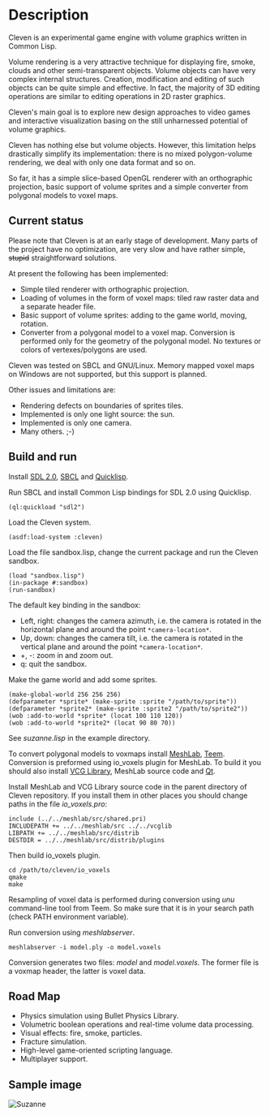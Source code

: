 Description
===========

Cleven is an experimental game engine with volume graphics written in
Common Lisp.

Volume rendering is a very attractive technique for displaying fire,
smoke, clouds and other semi-transparent objects.  Volume objects can
have very complex internal structures.  Creation, modification and
editing of such objects can be quite simple and effective.  In fact,
the majority of 3D editing operations are similar to editing
operations in 2D raster graphics.

Cleven's main goal is to explore new design approaches to video games
and interactive visualization basing on the still unharnessed
potential of volume graphics.

Cleven has nothing else but volume objects.  However, this limitation
helps drastically simplify its implementation: there is no mixed
polygon-volume rendering, we deal with only one data format and so on.

So far, it has a simple slice-based OpenGL renderer with an
orthographic projection, basic support of volume sprites and a simple
converter from polygonal models to voxel maps.

Current status
--------------

Please note that Cleven is at an early stage of development.  Many parts of
the project have no optimization, are very slow and have rather simple,
<del>stupid</del> straightforward solutions.

At present the following has been implemented:

 - Simple tiled renderer with orthographic projection.
 - Loading of volumes in the form of voxel maps: tiled raw raster
   data and a separate header file.
 - Basic support of volume sprites: adding to the game world, moving,
   rotation.
 - Converter from a polygonal model to a voxel map.  Conversion
   is performed only for the geometry of the polygonal model.  No textures or
   colors of vertexes/polygons are used.

Cleven was tested on SBCL and GNU/Linux.  Memory mapped voxel maps on
Windows are not supported, but this support is planned.

Other issues and limitations are:

 - Rendering defects on boundaries of sprites tiles.
 - Implemented is only one light source: the sun.
 - Implemented is only one camera.
 - Many others. ;-)

Build and run
-------------

Install [SDL 2.0](http://www.libsdl.org/),
[SBCL](http://www.sbcl.org/) and
[Quicklisp](http://www.quicklisp.org/).

Run SBCL and install Common Lisp bindings for SDL 2.0 using Quicklisp.

```Lisp
(ql:quickload "sdl2")
```

Load the Cleven system.

```Lisp
(asdf:load-system :cleven)
```

Load the file sandbox.lisp, change the current package and run the
Cleven sandbox.

```Lisp
(load "sandbox.lisp")
(in-package #:sandbox)
(run-sandbox)
```

The default key binding in the sandbox:

 - Left, right: changes the camera azimuth, i.e. the camera is rotated
   in the horizontal plane and around the point ```*camera-location*```.
 - Up, down: changes the camera tilt, i.e. the camera is rotated in
   the vertical plane and around the point ```*camera-location*```.
 - +, -: zoom in and zoom out.
 - q: quit the sandbox.

Make the game world and add some sprites.

```Lisp
(make-global-world 256 256 256)
(defparameter *sprite* (make-sprite :sprite "/path/to/sprite"))
(defparameter *sprite2* (make-sprite :sprite2 "/path/to/sprite2"))
(wob :add-to-world *sprite* (locat 100 110 120))
(wob :add-to-world *sprite2* (locat 90 80 70))
```

See _suzanne.lisp_ in the example directory.

To convert polygonal models to voxmaps install
[MeshLab](http://www.meshlab.org/),
[Teem](http://teem.sourceforge.net/).  Conversion is preformed using
io_voxels plugin for MeshLab.  To build it you should also install
[VCG Library](http://vcg.sourceforge.net/), MeshLab source code and
[Qt](https://www.qt.io/).

Install MeshLab and VCG Library source code in the parent directory of
Cleven repository.  If you install them in other places you should
change paths in the file _io_voxels.pro_:

```
include (../../meshlab/src/shared.pri)
INCLUDEPATH += ../../meshlab/src ../../vcglib
LIBPATH += ../../meshlab/src/distrib
DESTDIR = ../../meshlab/src/distrib/plugins

```

Then build io_voxels plugin.


```
cd /path/to/cleven/io_voxels
qmake
make
```

Resampling of voxel data is performed during conversion using _unu_
command-line tool from Teem.  So make sure that it is in your search
path (check PATH environment variable).

Run conversion using _meshlabserver_.

```
meshlabserver -i model.ply -o model.voxels
```

Conversion generates two files: _model_ and _model.voxels_.  The former
file is a voxmap header, the latter is voxel data.

Road Map
--------

 - Physics simulation using Bullet Physics Library.
 - Volumetric boolean operations and real-time volume data processing.
 - Visual effects: fire, smoke, particles.
 - Fracture simulation.
 - High-level game-oriented scripting language.
 - Multiplayer support.

Sample image
------------

![Suzanne](https://github.com/afainer/cleven/blob/master/suzanne.png)
